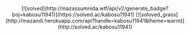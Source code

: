 <p align="center">
  [![solved](http://mazassumnida.wtf/api/v2/generate_badge?boj=kabosu11941)](https://solved.ac/kabosu11941)  
  [![soloved_grass](http://mazandi.herokuapp.com/api?handle=kabosu11941&theme=warm)](http://solved.ac/kabosu11941)  
</p>

<!--
**kabosuMy3a/kabosumy3a** is a ✨ _special_ ✨ repository because its `README.md` (this file) appears on your GitHub profile.

Here are some ideas to get you started:

- 🔭 I’m currently working on ...
- 🌱 I’m currently learning ...
- 👯 I’m looking to collaborate on ...
- 🤔 I’m looking for help with ...
- 💬 Ask me about ...
- 📫 How to reach me: ...
- 😄 Pronouns: ...
- ⚡ Fun fact: ...
-->
